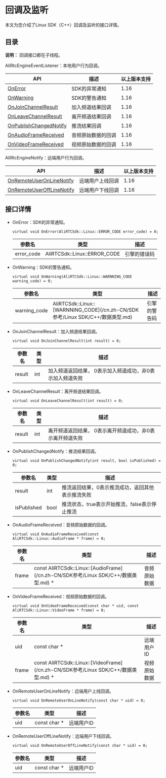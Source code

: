 # 回调及监听

本文为您介绍了Linux SDK（C++）回调及监听的接口详情。

## 目录

**说明：** 回调接口都在子线程。

AliRtcEngineEventListener：本地用户行为回调。

|API|描述|以上版本支持|
|---|--|------|
|[OnError](#li_j76_xk3_yth)|SDK的异常通知|1.16|
|[OnWarning](#li_9bd_q4l_75f)|SDK的警告通知|1.16|
|[OnJoinChannelResult](#li_gu9_o4m_5uy)|加入频道结果回调|1.16|
|[OnLeaveChannelResult](#li_3ge_05m_g8m)|离开频道结果回调|1.16|
|[OnPublishChangedNotify](#li_kpv_ufw_0rn)|推流结果回调|1.16|
|[OnAudioFrameReceived](#li_tf8_efe_me8)|音频原始数据的回调|1.16|
|[OnVideoFrameReceived](#li_ucf_i7h_xgv)|视频原始数据的回调|1.16|

AliRtcEngineNotify：远端用户行为回调。

|API|描述|以上版本支持|
|---|--|------|
|[OnRemoteUserOnLineNotify](#li_931_n5t_a5o)|远端用户上线回调|1.16|
|[OnRemoteUserOffLineNotify](#li_d52_zi1_t3v)|远端用户下线回调|1.16|

## 接口详情

-   OnError：SDK的异常通知。

    ```
    virtual void OnError(AliRTCSdk::Linux::ERROR_CODE error_code) = 0;
    ```

    |参数名|类型|描述|
    |---|--|--|
    |error\_code|AliRTCSdk::Linux::ERROR\_CODE|引擎的错误码|

-   OnWarning：SDK的警告通知。

    ```
    virtual void OnWarning(AliRTCSdk::Linux::WARNNING_CODE warning_code) = 0;
    ```

    |参数名|类型|描述|
    |---|--|--|
    |warning\_code|AliRTCSdk::Linux::[WARNNING\_CODE](/cn.zh-CN/SDK参考/Linux SDK/C++/数据类型.md)|引擎的警告码|

-   OnJoinChannelResult：加入频道结果回调。

    ```
    virtual void OnJoinChannelResult(int result) = 0;
    ```

    |参数名|类型|描述|
    |---|--|--|
    |result|int|加入频道返回结果， 0表示加入频道成功，非0表示加入频道失败|

-   OnLeaveChannelResult：离开频道结果回调。

    ```
    virtual void OnLeaveChannelResult(int result) = 0;
    ```

    |参数名|类型|描述|
    |---|--|--|
    |result|int|离开频道返回结果， 0表示离开频道成功，非0表示离开频道失败|

-   OnPublishChangedNotify：推流结果回调。

    ```
    virtual void OnPublishChangedNotify(int result, bool isPublished) = 0;
    ```

    |参数名|类型|描述|
    |---|--|--|
    |result|int|推流返回结果，0表示推流成功，返回其他表示推流失败|
    |isPublished|bool|推流状态，true表示开始推流，false表示停止推流|

-   OnAudioFrameReceived：音频原始数据的回调。

    ```
    virtual void OnAudioFrameReceived(const AliRTCSdk::Linux::AudioFrame * frame) = 0;
    ```

    |参数名|类型|描述|
    |---|--|--|
    |frame|const AliRTCSdk::Linux::[AudioFrame](/cn.zh-CN/SDK参考/Linux SDK/C++/数据类型.md) \*|音频原始数据|

-   OnVideoFrameReceived：视频原始数据的回调。

    ```
    virtual void OnVideoFrameReceived(const char * uid, const AliRTCSdk::Linux::VideoFrame * frame) = 0;
    ```

    |参数名|类型|描述|
    |---|--|--|
    |uid|const char \*|远端用户ID|
    |frame|const AliRTCSdk::Linux::[VideoFrame](/cn.zh-CN/SDK参考/Linux SDK/C++/数据类型.md) \*|视频原始数据|

-   OnRemoteUserOnLineNotify：远端用户上线回调。

    ```
    virtual void OnRemoteUserOnLineNotify(const char * uid) = 0;
    ```

    |参数名|类型|描述|
    |---|--|--|
    |uid|const char \*|远端用户ID|

-   OnRemoteUserOffLineNotify：远端用户下线回调。

    ```
    virtual void OnRemoteUserOffLineNotify(const char * uid) = 0;
    ```

    |参数名|类型|描述|
    |---|--|--|
    |uid|const char \*|远端用户ID|


